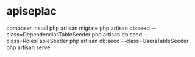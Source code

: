 # apiseplac

composer install 
php artisan migrate
php artisan db:seed --class=DependenciasTableSeeder
php artisan db:seed --class=RolesTableSeeder
php artisan db:seed --class=UsersTableSeeder
php artisan serve
